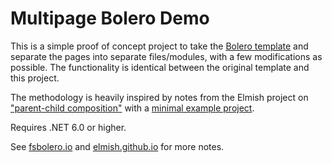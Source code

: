 # Multipage Bolero Demo

This is a simple proof of concept project to take the [Bolero template](https://github.com/fsbolero/Template) and separate the pages into separate files/modules, with a few modifications as possible. The functionality is identical between the original template and this project.

The methodology is heavily inspired by notes from the Elmish project on ["parent-child composition"](https://elmish.github.io/elmish/index.html) with a [minimal example project](https://elmish.github.io/elmish/parent-child.html).

Requires .NET 6.0 or higher.

See [fsbolero.io](https://fsbolero.io/) and [elmish.github.io](https://elmish.github.io/elmish/index.html) for more notes.
